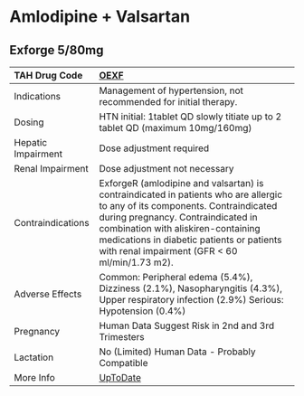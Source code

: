 # Amlodipine + Valsartan

## Exforge 5/80mg

| TAH Drug Code      | [OEXF](https://www.tahsda.org.tw/drugs/hissearch.php?drug_code=OEXF)                                                                                                                                                                                                                                   |
|:-------------------|:-------------------------------------------------------------------------------------------------------------------------------------------------------------------------------------------------------------------------------------------------------------------------------------------------------|
| Indications        | Management of hypertension, not recommended for initial therapy.                                                                                                                                                                                                                                       |
| Dosing             | HTN initial: 1tablet QD slowly titiate up to 2 tablet QD (maximum 10mg/160mg)                                                                                                                                                                                                                          |
| Hepatic Impairment | Dose adjustment required                                                                                                                                                                                                                                                                               |
| Renal Impairment   | Dose adjustment not necessary                                                                                                                                                                                                                                                                          |
| Contraindications  | ExforgeR (amlodipine and valsartan) is contraindicated in patients who are allergic to any of its components. Contraindicated during pregnancy. Contraindicated in combination with aliskiren-containing medications in diabetic patients or patients with renal impairment (GFR < 60 ml/min/1.73 m2). |
| Adverse Effects    | Common: Peripheral edema (5.4%), Dizziness (2.1%), Nasopharyngitis (4.3%), Upper respiratory infection (2.9%) Serious: Hypotension (0.4%)                                                                                                                                                              |
| Pregnancy          | Human Data Suggest Risk in 2nd and 3rd Trimesters                                                                                                                                                                                                                                                      |
| Lactation          | No (Limited) Human Data - Probably Compatible                                                                                                                                                                                                                                                          |
| More Info          | [UpToDate](https://www.uptodate.com/contents/amlodipine-and-valsartan-drug-information)                                                                                                                                                                                                                |


